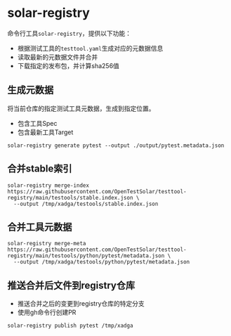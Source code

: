 # solar-registry
命令行工具`solar-registry`，提供以下功能：

- 根据测试工具的`testtool.yaml`生成对应的元数据信息
- 读取最新的元数据文件并合并
- 下载指定的发布包，并计算sha256值


## 生成元数据

将当前仓库的指定测试工具元数据，生成到指定位置。

- 包含工具Spec
- 包含最新工具Target

```shell
solar-registry generate pytest --output ./output/pytest.metadata.json
```

## 合并stable索引

```shell
solar-registry merge-index https://raw.githubusercontent.com/OpenTestSolar/testtool-registry/main/testools/stable.index.json \
  --output /tmp/xadga/testools/stable.index.json
```

## 合并工具元数据

```shell
solar-registry merge-meta https://raw.githubusercontent.com/OpenTestSolar/testtool-registry/main/testools/python/pytest/metadata.json \ 
  --output /tmp/xadga/testools/python/pytest/metadata.json
```


## 推送合并后文件到registry仓库

- 推送合并之后的变更到registry仓库的特定分支
- 使用gh命令行创建PR

```shell
solar-registry publish pytest /tmp/xadga
```